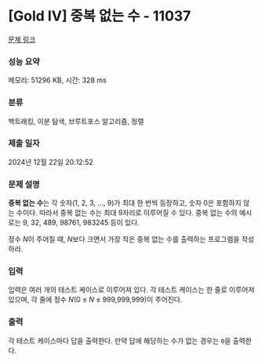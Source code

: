 # [Gold IV] 중복 없는 수 - 11037 

[문제 링크](https://www.acmicpc.net/problem/11037) 

### 성능 요약

메모리: 51296 KB, 시간: 328 ms

### 분류

백트래킹, 이분 탐색, 브루트포스 알고리즘, 정렬

### 제출 일자

2024년 12월 22일 20:12:52

### 문제 설명

<p><strong>중복 없는 수</strong>는 각 숫자(1, 2, 3, ..., 9)가 최대 한 번씩 등장하고, 숫자 0은 포함하지 않는 수이다. 따라서 중복 없는 수는 최대 9자리로 이루어질 수 있다. 중복 없는 수의 예시로는 9, 32, 489, 98761, 983245 등이 있다.</p>

<p>정수 <em>N</em>이 주어질 때, <em>N</em>보다 크면서 가장 작은 중복 없는 수를 출력하는 프로그램을 작성하라.</p>

### 입력 

 <p>입력은 여러 개의 테스트 케이스로 이루어져 있다. 각 테스트 케이스는 한 줄로 이루어져 있으며, 각 줄에 정수 <em>N</em>(0 ≤ <em>N</em> ≤ 999,999,999)이 주어진다.</p>

### 출력 

 <p>각 테스트 케이스마다 답을 출력한다. 만약 답에 해당하는 수가 없는 경우는 <code>0</code>을 출력한다.</p>

